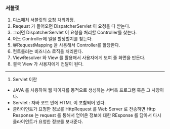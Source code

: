 ### 서블릿 

1. 디스패처 서블릿의 요청 처리과정. 
2. Reqeust 가 들어오면 DispatcherServlet 이 요청을 다 받는다. 
3. 그러면 DispatcherServlet 이 요청을 처리할 Controller를 찾는다. 
4. 어느 Controller에 일을 할당할지를 찾는다. 
5. @RequestMapping 을 사용해서 Controller를 할당한다. 
6. 컨트롤러는 비즈니스 로직을 처리한다. 
7. ViewResolver 와 View 를 활용해서 사용자에게 보여 줄 화면을 만든다. 
8. 결국 View 가 사용자에게 전달이 된다. 
-----------------------

1. Servlet 이란 

* JAVA 를 사용하여 웹 페이지를 동적으로 생성하는 서버측 프로그램 혹은 그 사양이다. 
* Servlet : 자바 코드 안에 HTML 이 포함되어 있다. 
* 클라이언트가 요청한 정보를 HttpRequest 를 Web Server 로 전송하면 Http Response 는 
request 를 통해서 얻어온 정보에 대한 REsponse 를 담아서 다시 클라이언트가 요청한 정보를 보내준다. 

